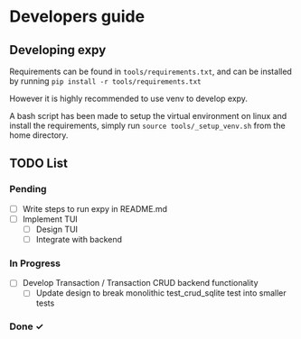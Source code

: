 # Developers guide
## Developing expy
Requirements can be found in `tools/requirements.txt`, and can be installed by running `pip install -r tools/requirements.txt`

However it is highly recommended to use venv to develop expy. 

A bash script has been made to setup the virtual environment on linux and install the requirements, simply run `source tools/_setup_venv.sh` from the home directory.

## TODO List
### Pending

- [ ] Write steps to run expy in README.md
- [ ] Implement TUI
  - [ ] Design TUI
  - [ ] Integrate with backend

### In Progress

- [ ] Develop Transaction / Transaction CRUD backend functionality
  - [ ] Update design to break monolithic test_crud_sqlite test into smaller tests

### Done ✓